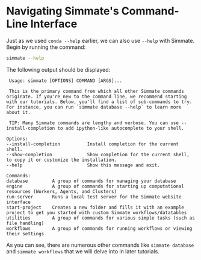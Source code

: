 # Navigating Simmate's Command-Line Interface

Just as we used `conda --help` earlier, we can also use `--help` with Simmate. Begin by running the command:

``` bash
simmate --help
``` 

The following output should be displayed:

```                                                                                                       
 Usage: simmate [OPTIONS] COMMAND [ARGS]...                                                                     
                                                                                                                
 This is the primary command from which all other Simmate commands originate. If you're new to the command line, we recommend starting with our tutorials. Below, you'll find a list of sub-commands to try. For instance, you can run `simmate database --help` to learn more about it.                  
                                                                                                                
 TIP: Many Simmate commands are lengthy and verbose. You can use --install-completion to add ipython-like autocomplete to your shell.                                                                                    
                                                                                                                
Options:
--install-completion          Install completion for the current shell.                                      
--show-completion             Show completion for the current shell, to copy it or customize the installation.                                                                  
--help                        Show this message and exit.                                                    

Commands:
database         A group of commands for managing your database                                              
engine           A group of commands for starting up computational resources (Workers, Agents, and Clusters)          
run-server       Runs a local test server for the Simmate website interface                                  
start-project    Creates a new folder and fills it with an example project to get you started with custom Simmate workflows/datatables                                                                
utilities        A group of commands for various simple tasks (such as file handling)                        
workflows        A group of commands for running workflows or viewing their settings                         
```

As you can see, there are numerous other commands like `simmate database` and `simmate workflows` that we will delve into in later tutorials.